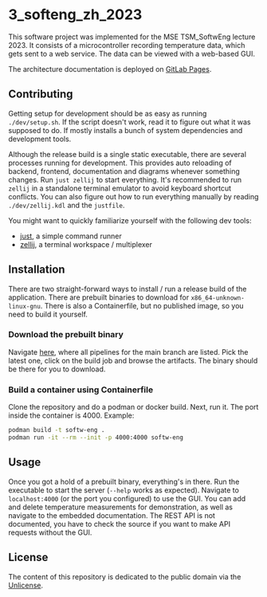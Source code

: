 # 3_softeng_zh_2023

This software project was implemented for the MSE TSM_SoftwEng lecture 2023.
It consists of a microcontroller recording temperature data, which gets sent to a web service.
The data can be viewed with a web-based GUI.

The architecture documentation is deployed on [GitLab Pages](https://hslu.pages.switch.ch/edu/bachelor-engineering-and-architecture/tsm_softweng/tsm_softweng_aut23/3_softeng_zh_2023/3_softeng_zh_2023/overview.html).

## Contributing

Getting setup for development should be as easy as running `./dev/setup.sh`.
If the script doesn't work, read it to figure out what it was supposed to do.
If mostly installs a bunch of system dependencies and development tools.

Although the release build is a single static executable, there are several processes running for development.
This provides auto reloading of backend, frontend, documentation and diagrams whenever something changes.
Run `just zellij` to start everything.
It's recommended to run `zellij` in a standalone terminal emulator to avoid keyboard shortcut conflicts.
You can also figure out how to run everything manually by reading `./dev/zellij.kdl` and the `justfile`.

You might want to quickly familiarize yourself with the following dev tools:
- [just], a simple command runner
- [zellij], a terminal workspace / multiplexer

[just]: https://github.com/casey/just?tab=readme-ov-file#just
[zellij]: https://zellij.dev/about/

## Installation

There are two straight-forward ways to install / run a release build of the application.
There are prebuilt binaries to download for `x86_64-unknown-linux-gnu`.
There is also a Containerfile, but no published image, so you need to build it yourself.

### Download the prebuilt binary

Navigate [here][main-pipelines], where all pipelines for the main branch are listed.
Pick the latest one, click on the build job and browse the artifacts.
The binary should be there for you to download.

[main-pipelines]: https://gitlab.switch.ch/hslu/edu/bachelor-engineering-and-architecture/tsm_softweng/tsm_softweng_aut23/3_softeng_zh_2023/3_softeng_zh_2023/-/pipelines?page=1&scope=all&ref=main

### Build a container using Containerfile

Clone the repository and do a podman or docker build.
Next, run it. The port inside the container is 4000.
Example:

```sh
podman build -t softw-eng .
podman run -it --rm --init -p 4000:4000 softw-eng
```

## Usage

Once you got a hold of a prebuilt binary, everything's in there.
Run the executable to start the server (`--help` works as expected).
Navigate to `localhost:4000` (or the port you configured) to use the GUI.
You can add and delete temperature measurements for demonstration, as well as navigate to the embedded documentation.
The REST API is not documented, you have to check the source if you want to make API requests without the GUI.

## License

The content of this repository is dedicated to the public domain via the [Unlicense](https://spdx.org/licenses/Unlicense.html).
